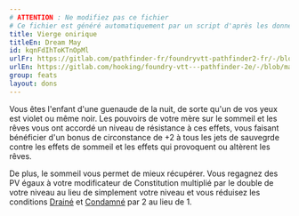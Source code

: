 ```yaml
---
# ATTENTION : Ne modifiez pas ce fichier
# Ce fichier est généré automatiquement par un script d'après les données du module Foundry VTT officiel et de sa traduction
title: Vierge onirique
titleEn: Dream May
id: kqnFdIhToKTnOpMl
urlFr: https://gitlab.com/pathfinder-fr/foundryvtt-pathfinder2-fr/-/blob/master/data/feats/kqnFdIhToKTnOpMl.htm
urlEn: https://gitlab.com/hooking/foundry-vtt---pathfinder-2e/-/blob/master/packs/data/feats.db/dream-may.json
group: feats
layout: dons
---
```

Vous êtes l'enfant d'une guenaude de la nuit, de sorte qu'un de vos yeux est violet ou même noir. Les pouvoirs de votre mère sur le sommeil et les rêves vous ont accordé un niveau de résistance à ces effets, vous faisant bénéficier d'un bonus de circonstance de +2 à tous les jets de sauvegrde contre les effets de sommeil et les effets qui provoquent ou altèrent les rêves.

De plus, le sommeil vous permet de mieux récupérer. Vous regagnez des PV égaux à votre modificateur de Constitution multiplié par le double de votre niveau au lieu de simplement votre niveau et vous réduisez les conditions [Drainé](../conditions/drainé.md) et [Condamné](../conditions/condamné.md) par 2 au lieu de 1.


